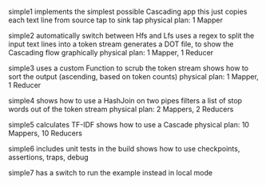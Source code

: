 simple1
	implements the simplest possible Cascading app
	this just copies each text line from source tap to sink tap
	physical plan: 1 Mapper

simple2
	automatically switch between Hfs and Lfs
	uses a regex to split the input text lines into a token stream
	generates a DOT file, to show the Cascading flow graphically
	physical plan: 1 Mapper, 1 Reducer

simple3
	uses a custom Function to scrub the token stream
	shows how to sort the output (ascending, based on token counts)
	physical plan: 1 Mapper, 1 Reducer

simple4
	shows how to use a HashJoin on two pipes
	filters a list of stop words out of the token stream
	physical plan: 2 Mappers, 2 Reducers

simple5
	calculates TF-IDF
	shows how to use a Cascade
	physical plan: 10 Mappers, 10 Reducers

simple6
	includes unit tests in the build
	shows how to use checkpoints, assertions, traps, debug

simple7
	has a switch to run the example instead in local mode
